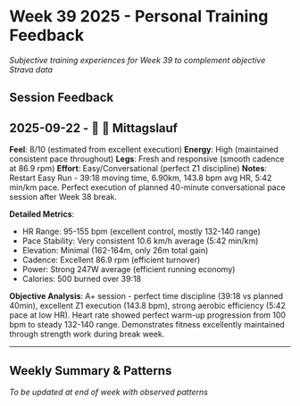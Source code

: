 # Week 39 2025 - Personal Training Feedback

*Subjective training experiences for Week 39 to complement objective Strava data*

## Session Feedback

## 2025-09-22 - 🏃 🍵 Mittagslauf
**Feel**: 8/10 (estimated from excellent execution)
**Energy**: High (maintained consistent pace throughout)
**Legs**: Fresh and responsive (smooth cadence at 86.9 rpm)
**Effort**: Easy/Conversational (perfect Z1 discipline)
**Notes**: Restart Easy Run - 39:18 moving time, 6.90km, 143.8 bpm avg HR, 5:42 min/km pace. Perfect execution of planned 40-minute conversational pace session after Week 38 break.

**Detailed Metrics**:
- HR Range: 95-155 bpm (excellent control, mostly 132-140 range)
- Pace Stability: Very consistent 10.6 km/h average (5:42 min/km)
- Elevation: Minimal (162-164m, only 26m total gain)
- Cadence: Excellent 86.9 rpm (efficient turnover)
- Power: Strong 247W average (efficient running economy)
- Calories: 500 burned over 39:18

**Objective Analysis**: A+ session - perfect time discipline (39:18 vs planned 40min), excellent Z1 execution (143.8 bpm), strong aerobic efficiency (5:42 pace at low HR). Heart rate showed perfect warm-up progression from 100 bpm to steady 132-140 range. Demonstrates fitness excellently maintained through strength work during break week.

---

## Weekly Summary & Patterns

*To be updated at end of week with observed patterns*